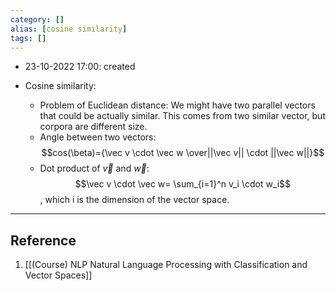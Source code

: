 ```yaml
---
category: []
alias: [cosine similarity]
tags: []
---
```


- 23-10-2022 17:00: created

- Cosine similarity:
	- Problem of Euclidean distance: We might have two parallel vectors that could be actually similar. This comes from two similar vector, but corpora are different size.
	- Angle between two vectors: $$cos(\beta)={\vec v \cdot \vec w \over||\vec v|| \cdot ||\vec w||}$$
	- Dot product of $\vec v$ and $\vec w$: $$\vec v \cdot \vec w= \sum_{i=1}^n v_i \cdot w_i$$, which i is the dimension of the vector space.


---
## Reference

1. [[(Course) NLP  Natural Language Processing with Classification and Vector Spaces]]